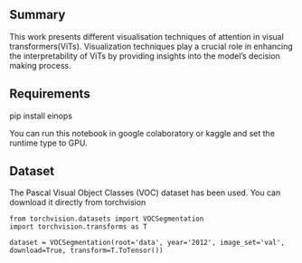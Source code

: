 ## Summary

This work presents different visualisation techniques of attention in visual transformers(ViTs). Visualization techniques play a crucial role in enhancing the interpretability of ViTs by providing insights into the model’s decision making process.

## Requirements

pip install einops

You can run this notebook in google colaboratory or kaggle and set the runtime type to GPU.

## Dataset

The Pascal Visual Object Classes (VOC) dataset has been used.
You can download it directly from torchvision

```
from torchvision.datasets import VOCSegmentation
import torchvision.transforms as T

dataset = VOCSegmentation(root='data', year='2012', image_set='val', download=True, transform=T.ToTensor())
```
